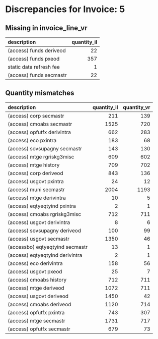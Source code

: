 # Discrepancies for Invoice: 5

## Missing in invoice_line_vr

| description             |   quantity_il |
|:------------------------|--------------:|
| (access) funds deriveod |            22 |
| (access) funds pxeod    |           357 |
| static data refresh fee |             1 |
| (access) funds secmastr |            22 |

## Quantity mismatches

| description                     |   quantity_il |   quantity_vr |
|:--------------------------------|--------------:|--------------:|
| (access) corp secmastr          |           211 |           139 |
| (access) cmoabs secmastr        |          1525 |           720 |
| (access) opfutfx derivintra     |           662 |           283 |
| (access) eco pxintra            |           183 |            68 |
| (access) sovsupagny secmastr    |           143 |           130 |
| (access) mtge rgriskg3misc      |           609 |           602 |
| (access) mtge history           |           709 |           702 |
| (access) corp deriveod          |           843 |           136 |
| (access) usgovt pxintra         |            24 |            12 |
| (access) muni secmastr          |          2004 |          1193 |
| (access) mtge derivintra        |            10 |             5 |
| (access) eqtyeqtyind pxintra    |             2 |             1 |
| (access) cmoabs rgriskg3misc    |           712 |           711 |
| (access) usgovt derivintra      |             8 |             6 |
| (access) sovsupagny deriveod    |           100 |            99 |
| (access) usgovt secmastr        |          1350 |            46 |
| (accessbo) eqtyeqtyind secmastr |            13 |             1 |
| (access) eqtyeqtyind derivintra |             2 |             1 |
| (access) eco derivintra         |           158 |            56 |
| (access) usgovt pxeod           |            25 |             7 |
| (access) cmoabs history         |           712 |           711 |
| (access) mtge deriveod          |          1072 |           711 |
| (access) usgovt deriveod        |          1450 |            42 |
| (access) cmoabs deriveod        |          1120 |           714 |
| (access) opfutfx pxintra        |           743 |           307 |
| (access) mtge secmastr          |          1731 |           717 |
| (access) opfutfx secmastr       |           679 |            73 |
